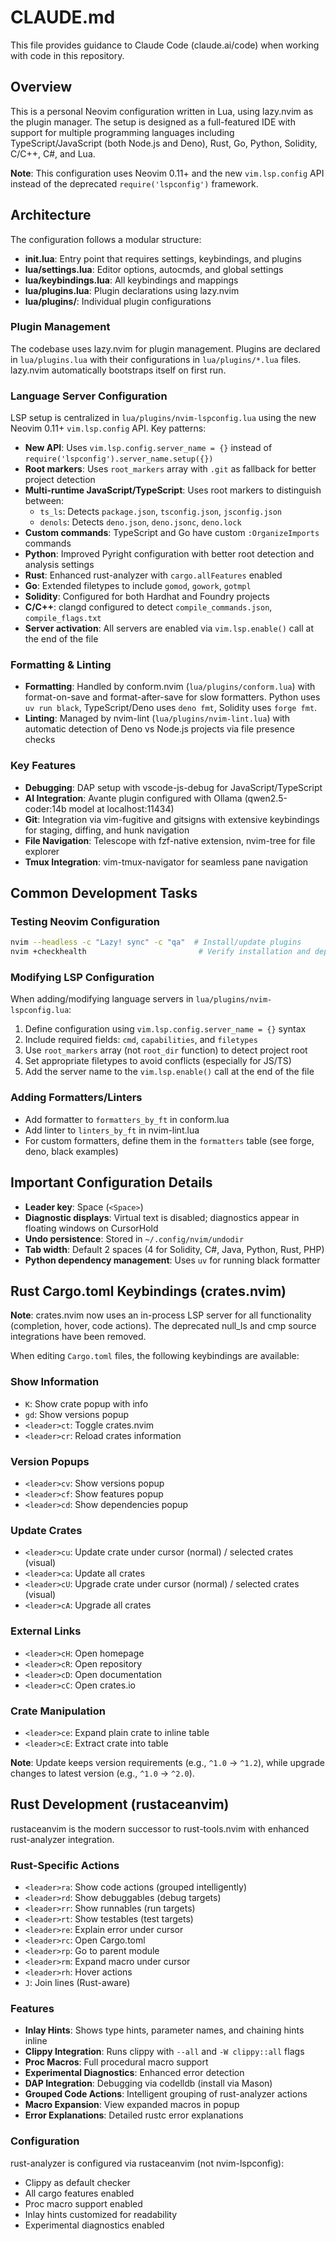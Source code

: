 # CLAUDE.md

This file provides guidance to Claude Code (claude.ai/code) when working with code in this repository.

## Overview

This is a personal Neovim configuration written in Lua, using lazy.nvim as the plugin manager. The setup is designed as a full-featured IDE with support for multiple programming languages including TypeScript/JavaScript (both Node.js and Deno), Rust, Go, Python, Solidity, C/C++, C#, and Lua.

**Note**: This configuration uses Neovim 0.11+ and the new `vim.lsp.config` API instead of the deprecated `require('lspconfig')` framework.

## Architecture

The configuration follows a modular structure:

- **init.lua**: Entry point that requires settings, keybindings, and plugins
- **lua/settings.lua**: Editor options, autocmds, and global settings
- **lua/keybindings.lua**: All keybindings and mappings
- **lua/plugins.lua**: Plugin declarations using lazy.nvim
- **lua/plugins/**: Individual plugin configurations

### Plugin Management

The codebase uses lazy.nvim for plugin management. Plugins are declared in `lua/plugins.lua` with their configurations in `lua/plugins/*.lua` files. lazy.nvim automatically bootstraps itself on first run.

### Language Server Configuration

LSP setup is centralized in `lua/plugins/nvim-lspconfig.lua` using the new Neovim 0.11+ `vim.lsp.config` API. Key patterns:

- **New API**: Uses `vim.lsp.config.server_name = {}` instead of `require('lspconfig').server_name.setup({})`
- **Root markers**: Uses `root_markers` array with `.git` as fallback for better project detection
- **Multi-runtime JavaScript/TypeScript**: Uses root markers to distinguish between:
  - `ts_ls`: Detects `package.json`, `tsconfig.json`, `jsconfig.json`
  - `denols`: Detects `deno.json`, `deno.jsonc`, `deno.lock`
- **Custom commands**: TypeScript and Go have custom `:OrganizeImports` commands
- **Python**: Improved Pyright configuration with better root detection and analysis settings
- **Rust**: Enhanced rust-analyzer with `cargo.allFeatures` enabled
- **Go**: Extended filetypes to include `gomod`, `gowork`, `gotmpl`
- **Solidity**: Configured for both Hardhat and Foundry projects
- **C/C++**: clangd configured to detect `compile_commands.json`, `compile_flags.txt`
- **Server activation**: All servers are enabled via `vim.lsp.enable()` call at the end of the file

### Formatting & Linting

- **Formatting**: Handled by conform.nvim (`lua/plugins/conform.lua`) with format-on-save and format-after-save for slow formatters. Python uses `uv run black`, TypeScript/Deno uses `deno fmt`, Solidity uses `forge fmt`.
- **Linting**: Managed by nvim-lint (`lua/plugins/nvim-lint.lua`) with automatic detection of Deno vs Node.js projects via file presence checks

### Key Features

- **Debugging**: DAP setup with vscode-js-debug for JavaScript/TypeScript
- **AI Integration**: Avante plugin configured with Ollama (qwen2.5-coder:14b model at localhost:11434)
- **Git**: Integration via vim-fugitive and gitsigns with extensive keybindings for staging, diffing, and hunk navigation
- **File Navigation**: Telescope with fzf-native extension, nvim-tree for file explorer
- **Tmux Integration**: vim-tmux-navigator for seamless pane navigation

## Common Development Tasks

### Testing Neovim Configuration

```bash
nvim --headless -c "Lazy! sync" -c "qa"  # Install/update plugins
nvim +checkhealth                         # Verify installation and dependencies
```

### Modifying LSP Configuration

When adding/modifying language servers in `lua/plugins/nvim-lspconfig.lua`:
1. Define configuration using `vim.lsp.config.server_name = {}` syntax
2. Include required fields: `cmd`, `capabilities`, and `filetypes`
3. Use `root_markers` array (not `root_dir` function) to detect project root
4. Set appropriate filetypes to avoid conflicts (especially for JS/TS)
5. Add the server name to the `vim.lsp.enable()` call at the end of the file

### Adding Formatters/Linters

- Add formatter to `formatters_by_ft` in conform.lua
- Add linter to `linters_by_ft` in nvim-lint.lua
- For custom formatters, define them in the `formatters` table (see forge, deno, black examples)

## Important Configuration Details

- **Leader key**: Space (`<Space>`)
- **Diagnostic displays**: Virtual text is disabled; diagnostics appear in floating windows on CursorHold
- **Undo persistence**: Stored in `~/.config/nvim/undodir`
- **Tab width**: Default 2 spaces (4 for Solidity, C#, Java, Python, Rust, PHP)
- **Python dependency management**: Uses `uv` for running black formatter

## Rust Cargo.toml Keybindings (crates.nvim)

**Note**: crates.nvim now uses an in-process LSP server for all functionality (completion, hover, code actions). The deprecated null_ls and cmp source integrations have been removed.

When editing `Cargo.toml` files, the following keybindings are available:

### Show Information
- `K`: Show crate popup with info
- `gd`: Show versions popup
- `<leader>ct`: Toggle crates.nvim
- `<leader>cr`: Reload crates information

### Version Popups
- `<leader>cv`: Show versions popup
- `<leader>cf`: Show features popup
- `<leader>cd`: Show dependencies popup

### Update Crates
- `<leader>cu`: Update crate under cursor (normal) / selected crates (visual)
- `<leader>ca`: Update all crates
- `<leader>cU`: Upgrade crate under cursor (normal) / selected crates (visual)
- `<leader>cA`: Upgrade all crates

### External Links
- `<leader>cH`: Open homepage
- `<leader>cR`: Open repository
- `<leader>cD`: Open documentation
- `<leader>cC`: Open crates.io

### Crate Manipulation
- `<leader>ce`: Expand plain crate to inline table
- `<leader>cE`: Extract crate into table

**Note**: Update keeps version requirements (e.g., `^1.0` → `^1.2`), while upgrade changes to latest version (e.g., `^1.0` → `^2.0`).

## Rust Development (rustaceanvim)

rustaceanvim is the modern successor to rust-tools.nvim with enhanced rust-analyzer integration.

### Rust-Specific Actions
- `<leader>ra`: Show code actions (grouped intelligently)
- `<leader>rd`: Show debuggables (debug targets)
- `<leader>rr`: Show runnables (run targets)
- `<leader>rt`: Show testables (test targets)
- `<leader>re`: Explain error under cursor
- `<leader>rc`: Open Cargo.toml
- `<leader>rp`: Go to parent module
- `<leader>rm`: Expand macro under cursor
- `<leader>rh`: Hover actions
- `J`: Join lines (Rust-aware)

### Features
- **Inlay Hints**: Shows type hints, parameter names, and chaining hints inline
- **Clippy Integration**: Runs clippy with `--all` and `-W clippy::all` flags
- **Proc Macros**: Full procedural macro support
- **Experimental Diagnostics**: Enhanced error detection
- **DAP Integration**: Debugging via codelldb (install via Mason)
- **Grouped Code Actions**: Intelligent grouping of rust-analyzer actions
- **Macro Expansion**: View expanded macros in popup
- **Error Explanations**: Detailed rustc error explanations

### Configuration
rust-analyzer is configured via rustaceanvim (not nvim-lspconfig):
- Clippy as default checker
- All cargo features enabled
- Proc macro support enabled
- Inlay hints customized for readability
- Experimental diagnostics enabled
